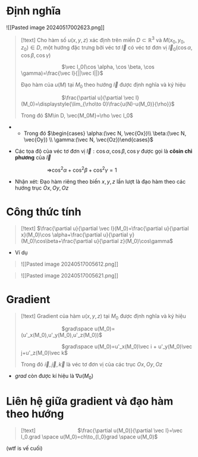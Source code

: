 
# Định nghĩa

![[Pasted image 20240517002623.png]]

>[!text]
>Cho hàm số $u(x,y,z)$ xác định trên miền $D\subset \mathbb R^3$ và $M(x_0,y_0,z_0)\in D$, một hướng đặc trưng bởi véc tơ $\vec l$ có véc tơ đơn vị $\vec l_0(\cos \alpha, \cos \beta, \cos \gamma)$
>
>$\hspace{3cm}$$\vec l_0(\cos \alpha, \cos \beta, \cos \gamma)=\frac{\vec l}{||\vec l||}$
>
>Đạo hàm của $u(M)$ tại $M_0$ theo hướng $\vec l$ được định nghĩa và ký hiệu  
>
>$\hspace{3cm}$$\frac{\partial u}{\partial \vec l}(M_0)=\displaystyle{\lim_{\rho\to 0}\frac{u(N)-u(M_0)}{\rho}}$
>
>Trong đó $M\in D, \vec{M_0M}=\rho \vec l_0$ 

- - Trong đó $\begin{cases} \alpha:(\vec N, \vec{Ox})\\ \beta:(\vec N, \vec{Oy}) \\ \gamma:(\vec N, \vec{Oz})\end{cases}$ 

- Các tọa độ của véc tơ đơn vị $\vec l:\cos \alpha, \cos \beta, \cos \gamma$ được gọi là **côsin chỉ phương** của $\vec l$

$\hspace{3cm}$$\Rightarrow$$\cos^2 \alpha+ \cos^2 \beta+ \cos^2 \gamma=1$

- Nhận xét: Đạo hàm riêng theo biến $x,y,z$ lần lượt là đạo hàm theo các hướng trục $Ox,Oy,Oz$ 

# Công thức tính 

>[!text]
>$\frac{\partial u}{\partial \vec l}(M_0)=\frac{\partial u}{\partial x}(M_0)\cos \alpha+\frac{\partial u}{\partial y}(M_0)\cos\beta+\frac{\partial u}{\partial z}(M_0)\cos\gamma$ 

- Ví dụ
>![[Pasted image 20240517005612.png]]

>![[Pasted image 20240517005621.png]]

# Gradient

>[!text]
>Gradient của hàm $u(x,y,z)$ tại $M_0$ được định nghĩa và ký hiệu
>
>$\hspace{3cm}$$grad\space u(M_0)=(u'_x(M_0),u'_y(M_0),u'_z(M_0))$
>
>$\hspace{3cm}$$grad\space u(M_0)=u'_x(M_0)\vec i + u'_y(M_0)\vec j+u'_z(M_0)\vec k$
>
>Trong đó $\vec i, \vec j,\vec k$ là véc tơ đơn vị của các trục $Ox, Oy, Oz$

- $grad$ còn được kí hiệu là $\nabla u(M_0)$  

# Liên hệ giữa gradient và đạo hàm theo hướng

>[!text]
>$\hspace{3cm}$$\frac{\partial u(M_0)}{\partial \vec l}=\vec l_0.grad \space u(M_0)=ch\to_{l_0}grad \space u(M_0)$

(wtf is vế cuối)